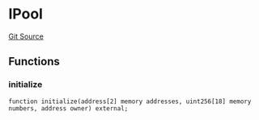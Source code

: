 # IPool
[Git Source](https://github.com/Sotatek-LoiNguyen2/ignition-sc/blob/6fd47416ac9b148d4f43e8bb90a990315ae49b42/contracts/interfaces/IPool.sol)


## Functions
### initialize


```solidity
function initialize(address[2] memory addresses, uint256[18] memory numbers, address owner) external;
```

